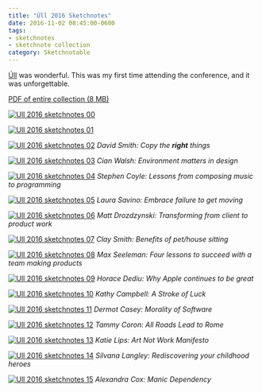 ```yaml
---
title: "Úll 2016 Sketchnotes"
date: 2016-11-02 08:45:00-0600
tags:
- sketchnotes
- sketchnote collection
category: Sketchnotable
---
```


[Úll](http://2016.ull.ie) was wonderful. This was my first time attending the conference, and it was unforgettable.

[PDF of entire collection (8 MB)](https://media.bennorris.org/images/sketchnotable/uploads/2019/97c4f7ec9e.pdf)

[![Ull 2016 sketchnotes 00](/uploads/2018/23904c19a1.jpg)](/uploads/2018/23904c19a1.jpg)

[![Ull 2016 sketchnotes 01](/uploads/2018/a0c9546d1a.jpg)](/uploads/2018/a0c9546d1a.jpg)

[![Ull 2016 sketchnotes 02](/uploads/2018/64a9043ce2.jpg)](/uploads/2018/64a9043ce2.jpg)
_David Smith: Copy the **right** things_

[![Ull 2016 sketchnotes 03](/uploads/2018/46923088ae.jpg)](/uploads/2018/46923088ae.jpg)
_Cian Walsh: Environment matters in design_

[![Ull 2016 sketchnotes 04](/uploads/2018/0406fdbced.jpg)](/uploads/2018/0406fdbced.jpg)
_Stephen Coyle: Lessons from composing music to programming_

[![Ull 2016 sketchnotes 05](/uploads/2018/6e973d2380.jpg)](/uploads/2018/6e973d2380.jpg)
_Laura Savino: Embrace failure to get moving_

[![Ull 2016 sketchnotes 06](/uploads/2018/5efab4ae94.jpg)](/uploads/2018/5efab4ae94.jpg)
_Matt Drozdzynski: Transforming from client to product work_

[![Ull 2016 sketchnotes 07](/uploads/2018/9ced6838b0.jpg)](/uploads/2018/9ced6838b0.jpg)
_Clay Smith: Benefits of pet/house sitting_

[![Ull 2016 sketchnotes 08](/uploads/2018/b46199ee52.jpg)](/uploads/2018/b46199ee52.jpg)
_Max Seeleman: Four lessons to succeed with a team making products_

[![Ull 2016 sketchnotes 09](/uploads/2018/9635fad4f9.jpg)](/uploads/2018/9635fad4f9.jpg)
_Horace Dediu: Why Apple continues to be great_

[![Ull 2016 sketchnotes 10](/uploads/2018/9ebc224517.jpg)](/uploads/2018/9ebc224517.jpg)
_Kathy Campbell: A Stroke of Luck_

[![Ull 2016 sketchnotes 11](/uploads/2018/360a9b4cd0.jpg)](/uploads/2018/360a9b4cd0.jpg)
_Dermot Casey: Morality of Software_

[![Ull 2016 sketchnotes 12](/uploads/2018/e0ff7e672e.jpg)](/uploads/2018/e0ff7e672e.jpg)
_Tammy Coron: All Roads Lead to Rome_

[![Ull 2016 sketchnotes 13](/uploads/2018/f8899890dd.jpg)](/uploads/2018/f8899890dd.jpg)
_Katie Lips: Art Not Work Manifesto_

[![Ull 2016 sketchnotes 14](/uploads/2018/07d9a66fde.jpg)](/uploads/2018/07d9a66fde.jpg)
_Silvana Langley: Rediscovering your childhood heroes_

[![Ull 2016 sketchnotes 15](/uploads/2018/4b6b736ea2.jpg)](/uploads/2018/4b6b736ea2.jpg)
_Alexandra Cox: Manic Dependency_
